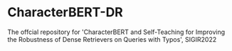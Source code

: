 # CharacterBERT-DR
The offcial repository for 'CharacterBERT and Self-Teaching for Improving the Robustness of Dense Retrievers on Queries with Typos', SIGIR2022
